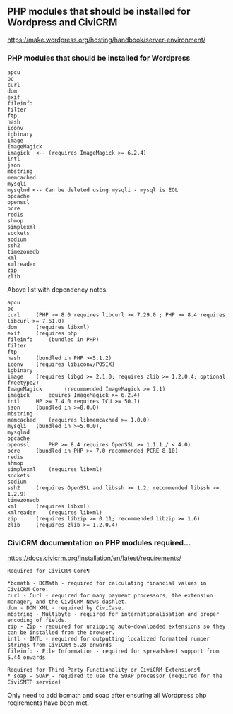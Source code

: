 ## PHP modules that should be installed for Wordpress and CiviCRM

https://make.wordpress.org/hosting/handbook/server-environment/

### PHP modules that should be installed for Wordpress

    apcu
    bc
    curl 
    dom 
    exif 
    fileinfo 
    filter
    ftp
    hash 
    iconv 
    igbinary
    image 
    ImageMagick
    imagick  <-- (requires ImageMagick >= 6.2.4) 
    intl 
    json 
    mbstring 
    memcached 
    mysqli 
    mysqlnd <-- Can be deleted using mysqli - mysql is EOL
    opcache
    openssl 
    pcre 
    redis
    shmop
    simplexml 
    sockets
    sodium
    ssh2  
    timezonedb
    xml 
    xmlreader  
    zip 
    zlib 


  Above list with dependency notes.  
  
    apcu	
    bc	
    curl 	 (PHP >= 8.0 requires libcurl >= 7.29.0 ; PHP >= 8.4 requires libcurl >= 7.61.0)
    dom 	 (requires libxml)
    exif 	 (requires php
    fileinfo 	 (bundled in PHP)
    filter	
    ftp	
    hash 	 (bundled in PHP >=5.1.2)
    iconv 	 (requires libiconv/POSIX)
    igbinary	
    image 	 (requires libgd >= 2.1.0; requires zlib >= 1.2.0.4; optional freetype2)
    ImageMagick  	  (recommended ImageMagick >= 7.1) 
    imagick 	 equires ImageMagick >= 6.2.4)
    intl 	 HP >= 7.4.0 requires ICU >= 50.1)
    json 	 (bundled in >=8.0.0)
    mbstring 	
    memcached 	 (requires libmemcached >= 1.0.0)
    mysqli 	 (bundled in >=5.0.0), 
    mysqlnd	
    opcache	
    openssl 	 PHP >= 8.4 requires OpenSSL >= 1.1.1 / < 4.0)
    pcre 	 (bundled in PHP >= 7.0 recommended PCRE 8.10)
    redis	
    shmop	
    simplexml 	 (requires libxml)
    sockets	
    sodium	
    ssh2  	 (requires OpenSSL and libssh >= 1.2; recommended libssh >= 1.2.9)
    timezonedb	
    xml 	 (requires libxml)
    xmlreader  	 (requires libxml)
    zip 	 (requires libzip >= 0.11; recommended libzip >= 1.6)
    zlib 	 (requires zlib >= 1.2.0.4)

      
###  CiviCRM documentation on PHP modules required...

https://docs.civicrm.org/installation/en/latest/requirements/

    Required for CiviCRM Core¶

    *bcmath - BCMath - required for calculating financial values in CiviCRM Core.
    curl - Curl - required for many payment processors, the extension manager, and the CiviCRM News dashlet.
    dom - DOM XML - required by CiviCase.
    mbstring - Multibyte - required for internationalisation and proper encoding of fields.
    zip - Zip - required for unzipping auto-downloaded extensions so they can be installed from the browser.
    intl - INTL - required for outputting localized formatted number strings from CiviCRM 5.28 onwards
    fileinfo - File Information - required for spreadsheet support from 5.44 onwards
    
    Required for Third-Party Functionality or CiviCRM Extensions¶
    * soap - SOAP - required to use the SOAP processor (required for the CiviSMTP service)

Only need to add bcmath and soap after ensuring all Wordpress php reqirements have been met.
      

